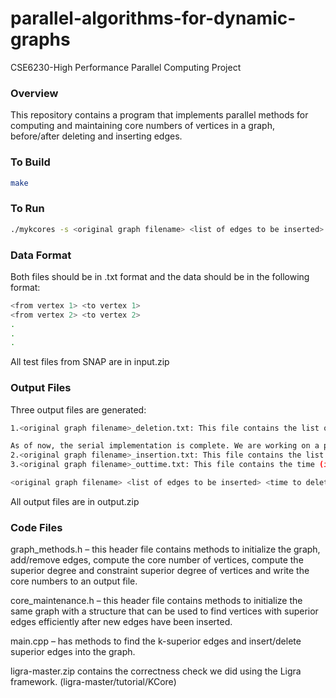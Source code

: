 # parallel-algorithms-for-dynamic-graphs
CSE6230-High Performance Parallel Computing Project

### Overview

This repository contains a program that implements parallel methods for computing and maintaining core numbers of vertices in a graph, before/after deleting and inserting edges.

### To Build

```bash
make
```

### To Run

```bash
./mykcores -s <original graph filename> <list of edges to be inserted>
```
### Data Format

Both files should be in .txt format and the data should be in the following format:
```bash
<from vertex 1> <to vertex 1>
<from vertex 2> <to vertex 2>
.
.
.
```
All test files from SNAP are in input.zip

### Output Files
Three output files are generated:
```bash
1.<original graph filename>_deletion.txt: This file contains the list of each vertex and its core number after the edges in <list of edges to be inserted> have been deleted.

As of now, the serial implementation is complete. We are working on a parallelized approach using OpenMP.
2.<original graph filename>_insertion.txt: This file contains the list of each vertex and its core number after the edges in <list of edges to be inserted> have been inserted.
3.<original graph filename>_outtime.txt: This file contains the time (in ms) taken to compute the core numbers in the following format:

<original graph filename> <list of edges to be inserted> <time to delete edges and recompute core numbers> <time to insert edges and recompute core numbers>
```
All output files are in output.zip

### Code Files
graph_methods.h – this header file contains methods to initialize the graph, add/remove edges, compute the core number of vertices, compute the superior degree and constraint superior degree of vertices and write the core numbers to an output file.

core_maintenance.h – this header file contains methods to initialize the same graph with a structure that can be used to find vertices with superior edges efficiently after new edges have been inserted.

main.cpp – has methods to find the k-superior edges and insert/delete superior edges into the graph.

ligra-master.zip contains the correctness check we did using the Ligra framework. (ligra-master/tutorial/KCore)
